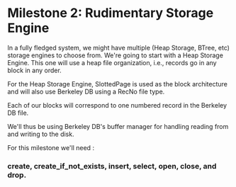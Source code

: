 # Milestone 2: Rudimentary Storage Engine

In a fully fledged system, we might have multiple (Heap Storage, BTree, etc) storage engines to choose from. We're going to start with a Heap Storage Engine. This one will use a heap file organization, i.e., records go in any block in any order.

For the Heap Storage Engine, SlottedPage is used as the block architecture and will also use Berkeley DB using a RecNo file type. 

Each of our blocks will correspond to one numbered record in the Berkeley DB file. 

We'll thus be using Berkeley DB's buffer manager for handling reading from and writing to the disk.

For this milestone we'll need : 
### create, create_if_not_exists, insert, select, open, close, and drop.

